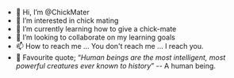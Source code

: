 - 👋 Hi, I’m @ChickMater
- 👀 I’m interested in chick mating
- 🌱 I’m currently learning how to give a chick-mate
- 💞️ I’m looking to collaborate on my learning goals
- 📫 How to reach me ... You don't reach me ... I reach you.
- 📜 Favourite quote; “_Human beings are the most intelligent, most powerful creatures ever known to history_” -- A human being.
